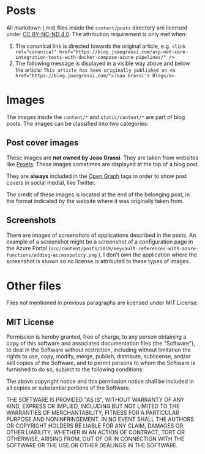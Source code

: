 # Posts

All markdown (.md) files inside the `content/posts` directory are licensed under
[CC BY-NC-ND 4.0](https://creativecommons.org/licenses/by-nc-nd/4.0/). The attribution requirement is only met when:

1. The canonical link is directed towards the original article, e.g.
   `<link rel="canonical" href="https://blog.joaograssi.com/asp-net-core-integration-tests-with-docker-compose-azure-pipelines/" />`
2. The following message is displayed in a visible way above and below the article:
   `This article has been originally published on <a href="https://blog.joaograssi.com/">Joao Grassi's Blog</a>.`

# Images

The images inside the `content/*` and `static/content/*` are part of blog posts. The images can be classified into two categories: 

## Post cover images

These images are **not owned by Joao Grassi**. They are taken from websites like [Pexels](https://www.pexels.com). These images sometimes are displayed at the top of a blog post. 

They are **always** included in the [Open Graph](https://ogp.me/) tags in order to show post covers in social medial, like Twitter.

The credit of these images is located at the end of the belonging post, in the format indicated by the website where it was originally taken from.

## Screenshots

There are images of screenshots of applications described in the posts. An example of a screenshot might be a screenshot of a configuration page in the Azure Portal (`src/content/posts/2019/keyvault-references-with-azure-functions/adding-accesspolicy.png`
). I don't own the application where the screenshot is shown so no license is attributed to these types of images.

# Other files

Files not mentioned in previous paragraphs are licensed under MIT License.

## MIT License

Permission is hereby granted, free of charge, to any person obtaining
a copy of this software and associated documentation files (the
"Software"), to deal in the Software without restriction, including
without limitation the rights to use, copy, modify, merge, publish,
distribute, sublicense, and/or sell copies of the Software, and to
permit persons to whom the Software is furnished to do so, subject to
the following conditions:

The above copyright notice and this permission notice shall be
included in all copies or substantial portions of the Software.

THE SOFTWARE IS PROVIDED "AS IS", WITHOUT WARRANTY OF ANY KIND,
EXPRESS OR IMPLIED, INCLUDING BUT NOT LIMITED TO THE WARRANTIES OF
MERCHANTABILITY, FITNESS FOR A PARTICULAR PURPOSE AND
NONINFRINGEMENT. IN NO EVENT SHALL THE AUTHORS OR COPYRIGHT HOLDERS BE
LIABLE FOR ANY CLAIM, DAMAGES OR OTHER LIABILITY, WHETHER IN AN ACTION
OF CONTRACT, TORT OR OTHERWISE, ARISING FROM, OUT OF OR IN CONNECTION
WITH THE SOFTWARE OR THE USE OR OTHER DEALINGS IN THE SOFTWARE.
